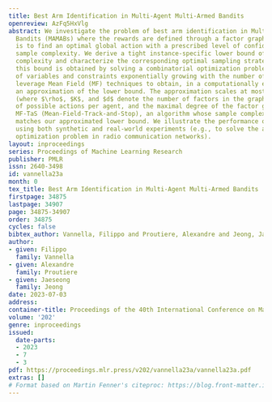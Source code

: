 ```yaml
---
title: Best Arm Identification in Multi-Agent Multi-Armed Bandits
openreview: AzFq5HxVlg
abstract: We investigate the problem of best arm identification in Multi-Agent Multi-Armed
  Bandits (MAMABs) where the rewards are defined through a factor graph. The objective
  is to find an optimal global action with a prescribed level of confidence and minimal
  sample complexity. We derive a tight instance-specific lower bound of the sample
  complexity and characterize the corresponding optimal sampling strategy. Unfortunately,
  this bound is obtained by solving a combinatorial optimization problem with a number
  of variables and constraints exponentially growing with the number of agents. We
  leverage Mean Field (MF) techniques to obtain, in a computationally efficient manner,
  an approximation of the lower bound. The approximation scales at most as $\rho K^d$
  (where $\rho$, $K$, and $d$ denote the number of factors in the graph, the number
  of possible actions per agent, and the maximal degree of the factor graph). We devise
  MF-TaS (Mean-Field-Track-and-Stop), an algorithm whose sample complexity provably
  matches our approximated lower bound. We illustrate the performance of MF-TaS numerically
  using both synthetic and real-world experiments (e.g., to solve the antenna tilt
  optimization problem in radio communication networks).
layout: inproceedings
series: Proceedings of Machine Learning Research
publisher: PMLR
issn: 2640-3498
id: vannella23a
month: 0
tex_title: Best Arm Identification in Multi-Agent Multi-Armed Bandits
firstpage: 34875
lastpage: 34907
page: 34875-34907
order: 34875
cycles: false
bibtex_author: Vannella, Filippo and Proutiere, Alexandre and Jeong, Jaeseong
author:
- given: Filippo
  family: Vannella
- given: Alexandre
  family: Proutiere
- given: Jaeseong
  family: Jeong
date: 2023-07-03
address: 
container-title: Proceedings of the 40th International Conference on Machine Learning
volume: '202'
genre: inproceedings
issued:
  date-parts:
  - 2023
  - 7
  - 3
pdf: https://proceedings.mlr.press/v202/vannella23a/vannella23a.pdf
extras: []
# Format based on Martin Fenner's citeproc: https://blog.front-matter.io/posts/citeproc-yaml-for-bibliographies/
---
```

